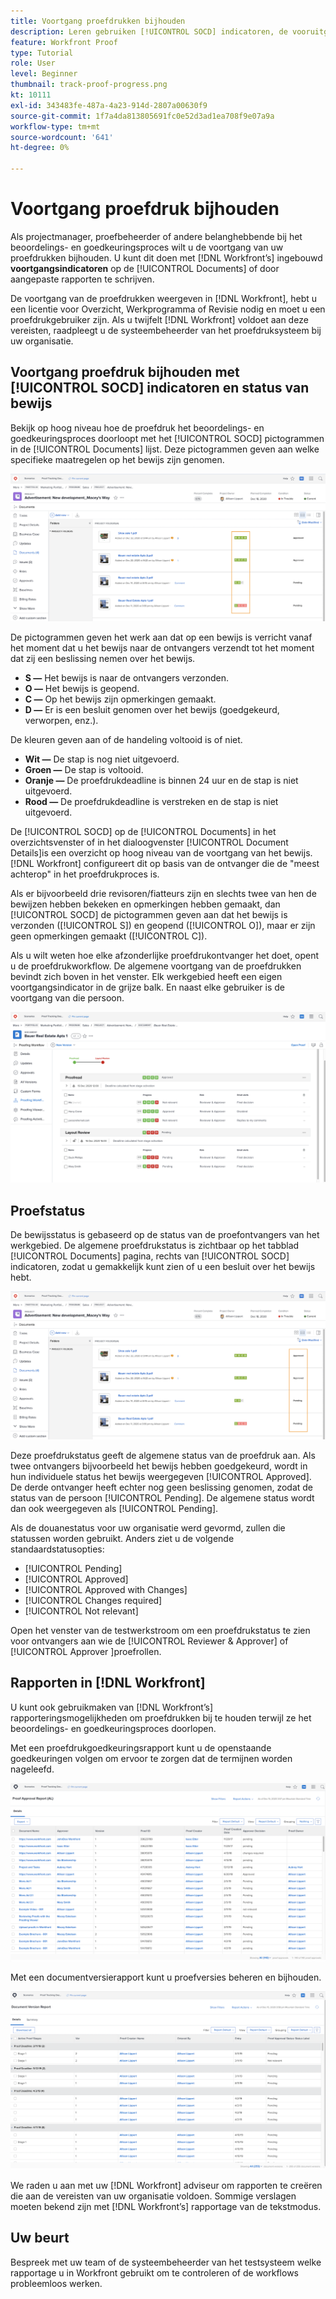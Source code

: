 ```yaml
---
title: Voortgang proefdrukken bijhouden
description: Leren gebruiken [!UICONTROL SOCD] indicatoren, de vooruitgang van het bewijs en verslagen om de vooruitgang van een bewijs in [!DNL  Workfront].
feature: Workfront Proof
type: Tutorial
role: User
level: Beginner
thumbnail: track-proof-progress.png
kt: 10111
exl-id: 343483fe-487a-4a23-914d-2807a00630f9
source-git-commit: 1f7a4da813805691fc0e52d3ad1ea708f9e07a9a
workflow-type: tm+mt
source-wordcount: '641'
ht-degree: 0%

---
```


# Voortgang proefdruk bijhouden

Als projectmanager, proefbeheerder of andere belanghebbende bij het beoordelings- en goedkeuringsproces wilt u de voortgang van uw proefdrukken bijhouden. U kunt dit doen met [!DNL Workfront’s] ingebouwd **voortgangsindicatoren** op de [!UICONTROL Documents] of door aangepaste rapporten te schrijven.

De voortgang van de proefdrukken weergeven in [!DNL Workfront], hebt u een licentie voor Overzicht, Werkprogramma of Revisie nodig en moet u een proefdrukgebruiker zijn. Als u twijfelt [!DNL Workfront] voldoet aan deze vereisten, raadpleegt u de systeembeheerder van het proefdruksysteem bij uw organisatie.

## Voortgang proefdruk bijhouden met [!UICONTROL SOCD] indicatoren en status van bewijs

Bekijk op hoog niveau hoe de proefdruk het beoordelings- en goedkeuringsproces doorloopt met het [!UICONTROL SOCD] pictogrammen in de [!UICONTROL Documents] lijst. Deze pictogrammen geven aan welke specifieke maatregelen op het bewijs zijn genomen.

![Een afbeelding van de [!UICONTROL Documents] lijst in een [!DNL  Workfront] met de [!UICONTROL SOCD] gemarkeerde pictogrammen.](assets/manage-proofs-socd.png)

De pictogrammen geven het werk aan dat op een bewijs is verricht vanaf het moment dat u het bewijs naar de ontvangers verzendt tot het moment dat zij een beslissing nemen over het bewijs.

* **S —** Het bewijs is naar de ontvangers verzonden.
* **O —** Het bewijs is geopend.
* **C —** Op het bewijs zijn opmerkingen gemaakt.
* **D —** Er is een besluit genomen over het bewijs (goedgekeurd, verworpen, enz.).

De kleuren geven aan of de handeling voltooid is of niet.

* **Wit —** De stap is nog niet uitgevoerd.
* **Groen —** De stap is voltooid.
* **Oranje —** De proefdrukdeadline is binnen 24 uur en de stap is niet uitgevoerd.
* **Rood —** De proefdrukdeadline is verstreken en de stap is niet uitgevoerd.

De [!UICONTROL SOCD] op de [!UICONTROL Documents] in het overzichtsvenster of in het dialoogvenster [!UICONTROL Document Details]is een overzicht op hoog niveau van de voortgang van het bewijs. [!DNL Workfront] configureert dit op basis van de ontvanger die de &quot;meest achterop&quot; in het proefdrukproces is.

Als er bijvoorbeeld drie revisoren/fiatteurs zijn en slechts twee van hen de bewijzen hebben bekeken en opmerkingen hebben gemaakt, dan [!UICONTROL SOCD] de pictogrammen geven aan dat het bewijs is verzonden ([!UICONTROL S]) en geopend ([!UICONTROL O]), maar er zijn geen opmerkingen gemaakt ([!UICONTROL C]).

Als u wilt weten hoe elke afzonderlijke proefdrukontvanger het doet, opent u de proefdrukworkflow. De algemene voortgang van de proefdrukken bevindt zich boven in het venster. Elk werkgebied heeft een eigen voortgangsindicator in de grijze balk.  En naast elke gebruiker is de voortgang van die persoon.

![Een afbeelding van de [!UICONTROL Proofing Workflow] van een document.](assets/manage-proofs-socd-in-proofing-workflow-window.png)

## Proefstatus

De bewijsstatus is gebaseerd op de status van de proefontvangers van het werkgebied. De algemene proefdrukstatus is zichtbaar op het tabblad [!UICONTROL Documents] pagina, rechts van [!UICONTROL SOCD] indicatoren, zodat u gemakkelijk kunt zien of u een besluit over het bewijs hebt.

![Een afbeelding van de [!UICONTROL Documents] lijst in een [!DNL  Workfront] project met de algemene proefstatus gemarkeerd.](assets/manage-proofs-overall-status.png)

Deze proefdrukstatus geeft de algemene status van de proefdruk aan. Als twee ontvangers bijvoorbeeld het bewijs hebben goedgekeurd, wordt in hun individuele status het bewijs weergegeven [!UICONTROL Approved]. De derde ontvanger heeft echter nog geen beslissing genomen, zodat de status van de persoon [!UICONTROL Pending]. De algemene status wordt dan ook weergegeven als [!UICONTROL Pending].

Als de douanestatus voor uw organisatie werd gevormd, zullen die statussen worden gebruikt. Anders ziet u de volgende standaardstatusopties:

* [!UICONTROL Pending]
* [!UICONTROL Approved]
* [!UICONTROL Approved with Changes]
* [!UICONTROL Changes required]
* [!UICONTROL Not relevant]

Open het venster van de testwerkstroom om een proefdrukstatus te zien voor ontvangers aan wie de [!UICONTROL Reviewer & Approver] of [!UICONTROL Approver ]proefrollen.

## Rapporten in [!DNL Workfront]

U kunt ook gebruikmaken van [!DNL Workfront’s] rapporteringsmogelijkheden om proefdrukken bij te houden terwijl ze het beoordelings- en goedkeuringsproces doorlopen.

Met een proefdrukgoedkeuringsrapport kunt u de openstaande goedkeuringen volgen om ervoor te zorgen dat de termijnen worden nageleefd.

![Afbeelding van een proefdrukgoedkeuringsrapport in [!DNL  Workfront].](assets/proof-approval-report.png)

Met een documentversierapport kunt u proefversies beheren en bijhouden.

![Een afbeelding van een documentversierapport in [!DNL  Workfront].](assets/document-version-report.png)

We raden u aan met uw [!DNL Workfront] adviseur om rapporten te creëren die aan de vereisten van uw organisatie voldoen. Sommige verslagen moeten bekend zijn met [!DNL Workfront’s] rapportage van de tekstmodus.

## Uw beurt

Bespreek met uw team of de systeembeheerder van het testsysteem welke rapportage u in Workfront gebruikt om te controleren of de workflows probleemloos werken.

<!--
### Learn more
* Learn to create reports in [!DNL Workfront] with the Basic Report Creation course.
* View progress and status of a proof
* View activity on a proof within [!DNL Workfront]
-->
